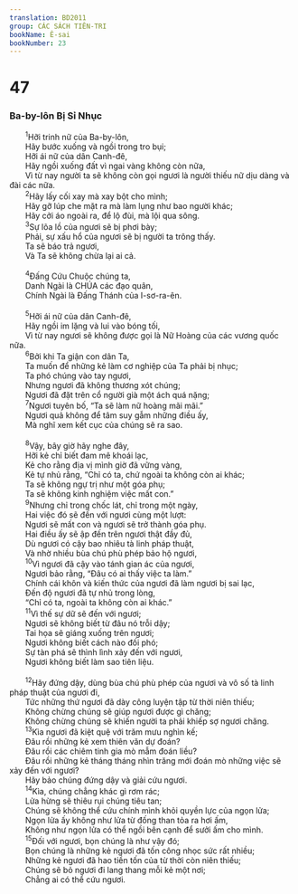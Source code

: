 ```yaml
---
translation: BD2011
group: CÁC SÁCH TIÊN-TRI
bookName: Ê-sai 
bookNumber: 23
---
```


<div class="title"><h1>47</h1><h3>Ba-by-lôn Bị Sỉ Nhục</h3></div>
<span class="verse es_47_1">  <sup>1</sup>Hỡi trinh nữ của Ba-by-lôn,<br/>  Hãy bước xuống và ngồi trong tro bụi;<br/>  Hỡi ái nữ của dân Canh-đê,<br/>  Hãy ngồi xuống đất vì ngai vàng không còn nữa,<br/>  Vì từ nay người ta sẽ không còn gọi ngươi là người thiếu nữ dịu dàng và đài các nữa.<br/></span>
<span class="verse es_47_2">  <sup>2</sup>Hãy lấy cối xay mà xay bột cho mình;<br/>  Hãy gỡ lúp che mặt ra mà làm lụng như bao người khác;<br/>  Hãy cởi áo ngoài ra, để lộ đùi, mà lội qua sông.<br/></span>
<span class="verse es_47_3">  <sup>3</sup>Sự lõa lồ của ngươi sẽ bị phơi bày;<br/>  Phải, sự xấu hổ của ngươi sẽ bị người ta trông thấy.<br/>  Ta sẽ báo trả ngươi,<br/>  Và Ta sẽ không chừa lại ai cả.<br/><br/></span>
<span class="verse es_47_4">  <sup>4</sup>Ðấng Cứu Chuộc chúng ta,<br/>  Danh Ngài là CHÚA các đạo quân,<br/>  Chính Ngài là Ðấng Thánh của I-sơ-ra-ên.<br/><br/></span>
<span class="verse es_47_5">  <sup>5</sup>Hỡi ái nữ của dân Canh-đê,<br/>  Hãy ngồi im lặng và lui vào bóng tối,<br/>  Vì từ nay ngươi sẽ không được gọi là Nữ Hoàng của các vương quốc nữa.<br/></span>
<span class="verse es_47_6">  <sup>6</sup>Bởi khi Ta giận con dân Ta,<br/>  Ta muốn để những kẻ làm cơ nghiệp của Ta phải bị nhục;<br/>  Ta phó chúng vào tay ngươi,<br/>  Nhưng ngươi đã không thương xót chúng;<br/>  Ngươi đã đặt trên cổ người già một ách quá nặng;<br/></span>
<span class="verse es_47_7">  <sup>7</sup>Ngươi tuyên bố, “Ta sẽ làm nữ hoàng mãi mãi.” <br/>  Ngươi quả không để tâm suy gẫm những điều ấy,<br/>  Mà nghĩ xem kết cục của chúng sẽ ra sao.<br/><br/></span>
<span class="verse es_47_8">  <sup>8</sup>Vậy, bây giờ hãy nghe đây,<br/>  Hỡi kẻ chỉ biết đam mê khoái lạc,<br/>  Kẻ cho rằng địa vị mình giờ đã vững vàng,<br/>  Kẻ tự nhủ rằng, “Chỉ có ta, chứ ngoài ta không còn ai khác;<br/>  Ta sẽ không ngự trị như một góa phụ;<br/>  Ta sẽ không kinh nghiệm việc mất con.”<br/></span>
<span class="verse es_47_9">  <sup>9</sup>Nhưng chỉ trong chốc lát, chỉ trong một ngày,<br/>  Hai việc đó sẽ đến với ngươi cùng một lượt: <br/>  Ngươi sẽ mất con và ngươi sẽ trở thành góa phụ.<br/>  Hai điều ấy sẽ ập đến trên ngươi thật đầy đủ, <br/>  Dù ngươi có cậy bao nhiêu tà linh pháp thuật,<br/>  Và nhờ nhiều bùa chú phù phép bảo hộ ngươi,<br/></span>
<span class="verse es_47_10">  <sup>10</sup>Vì ngươi đã cậy vào tánh gian ác của ngươi,<br/>  Ngươi bảo rằng, “Ðâu có ai thấy việc ta làm.” <br/>  Chính cái khôn và kiến thức của ngươi đã làm ngươi bị sai lạc,<br/>  Ðến độ ngươi đã tự nhủ trong lòng,<br/>  “Chỉ có ta, ngoài ta không còn ai khác.”<br/></span>
<span class="verse es_47_11">  <sup>11</sup>Vì thế sự dữ sẽ đến với ngươi;<br/>  Ngươi sẽ không biết từ đâu nó trỗi dậy;<br/>  Tai họa sẽ giáng xuống trên ngươi;<br/>  Ngươi không biết cách nào đối phó;<br/>  Sự tàn phá sẽ thình lình xảy đến với ngươi,<br/>  Ngươi không biết làm sao tiên liệu.<br/><br/></span>
<span class="verse es_47_12">  <sup>12</sup>Hãy đứng dậy, dùng bùa chú phù phép của ngươi và vô số tà linh pháp thuật của ngươi đi,<br/>  Tức những thứ ngươi đã dày công luyện tập từ thời niên thiếu;<br/>  Không chừng chúng sẽ giúp ngươi được gì chăng;<br/>  Không chừng chúng sẽ khiến người ta phải khiếp sợ ngươi chăng.<br/></span>
<span class="verse es_47_13">  <sup>13</sup>Kìa ngươi đã kiệt quệ với trăm mưu nghìn kế;<br/>  Ðâu rồi những kẻ xem thiên văn dự đoán?<br/>  Ðâu rồi các chiêm tinh gia mò mẫm đoán liều?<br/>  Ðâu rồi những kẻ tháng tháng nhìn trăng mới đoán mò những việc sẽ xảy đến với ngươi?<br/>  Hãy bảo chúng đứng dậy và giải cứu ngươi.<br/></span>
<span class="verse es_47_14">  <sup>14</sup>Kìa, chúng chẳng khác gì rơm rác;<br/>  Lửa hừng sẽ thiêu rụi chúng tiêu tan;<br/>  Chúng sẽ không thể cứu chính mình khỏi quyền lực của ngọn lửa;<br/>  Ngọn lửa ấy không như lửa từ đống than tỏa ra hơi ấm,<br/>  Không như ngọn lửa có thể ngồi bên cạnh để sưởi ấm cho mình.<br/></span>
<span class="verse es_47_15">  <sup>15</sup>Ðối với ngươi, bọn chúng là như vậy đó;<br/>  Bọn chúng là những kẻ ngươi đã tốn công nhọc sức rất nhiều;<br/>  Những kẻ ngươi đã hao tiền tốn của từ thời còn niên thiếu;<br/>  Chúng sẽ bỏ ngươi đi lang thang mỗi kẻ một nơi;<br/>  Chẳng ai có thể cứu ngươi.<br/></span>
